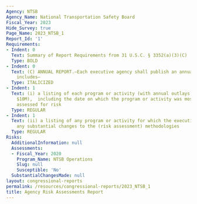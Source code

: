 ```yaml
---
Agency: NTSB
Agency_Name: National Transportation Safety Board
Fiscal_Year: 2023
Hide_Survey: true
Page_Name: 2023_NTSB_1
Report_Id: '1'
Requirements:
- Indent: 0
  Text: Summary of Report Requirements from 31 U.S.C. § 3352(a)(3)(C)
  Type: BOLD
- Indent: 0
  Text: (C) ANNUAL REPORT.—Each executive agency shall publish an annual report that
    includes—
  Type: ITALICIZED
- Indent: 1
  Text: (i) a listing of each program or activity (with annual outlays greater than
    $10M),  including the date on which the program or activity was most recently
    assessed for risk
  Type: REGULAR
- Indent: 1
  Text: (ii) a listing of any program or activity for which the executive agency makes
    any substantial changes to the (risk assessment) methodologies
  Type: REGULAR
Risks:
  AdditionalInformation: null
  Assessments:
  - Fiscal_Year: 2020
    Program_Name: NTSB Operations
    Slug: null
    Susceptible: 'No'
  SubstantialChangesMade: null
layout: congressional-reports
permalink: /resources/congressional-reports/2023_NTSB_1
title: Agency Risk Assessments Report
---
```

